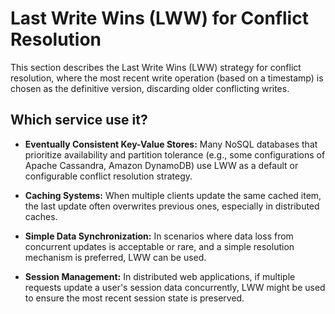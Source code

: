 # Last Write Wins (LWW) for Conflict Resolution

This section describes the Last Write Wins (LWW) strategy for conflict resolution, where the most recent write operation (based on a timestamp) is chosen as the definitive version, discarding older conflicting writes.

## Which service use it?



-   **Eventually Consistent Key-Value Stores:** Many NoSQL databases that prioritize availability and partition tolerance (e.g., some configurations of Apache Cassandra, Amazon DynamoDB) use LWW as a default or configurable conflict resolution strategy.

-   **Caching Systems:** When multiple clients update the same cached item, the last update often overwrites previous ones, especially in distributed caches.

-   **Simple Data Synchronization:** In scenarios where data loss from concurrent updates is acceptable or rare, and a simple resolution mechanism is preferred, LWW can be used.

-   **Session Management:** In distributed web applications, if multiple requests update a user's session data concurrently, LWW might be used to ensure the most recent session state is preserved.
